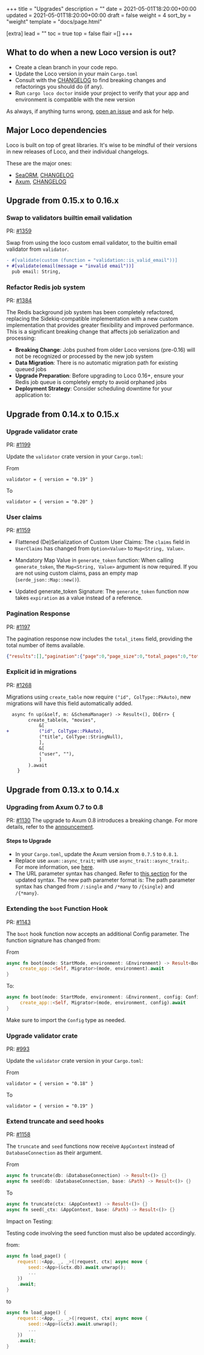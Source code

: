 +++
title = "Upgrades"
description = ""
date = 2021-05-01T18:20:00+00:00
updated = 2021-05-01T18:20:00+00:00
draft = false
weight = 4
sort_by = "weight"
template = "docs/page.html"

[extra]
lead = ""
toc = true
top = false
flair =[]
+++

## What to do when a new Loco version is out?

- Create a clean branch in your code repo.
- Update the Loco version in your main `Cargo.toml`
- Consult with the [CHANGELOG](https://github.com/loco-rs/loco/blob/master/CHANGELOG.md) to find breaking changes and refactorings you should do (if any).
- Run `cargo loco doctor` inside your project to verify that your app and environment is compatible with the new version

As always, if anything turns wrong, [open an issue](https://github.com/loco-rs/loco/issues) and ask for help.

## Major Loco dependencies

Loco is built on top of great libraries. It's wise to be mindful of their versions in new releases of Loco, and their individual changelogs.

These are the major ones:

- [SeaORM](https://www.sea-ql.org/SeaORM), [CHANGELOG](https://github.com/SeaQL/sea-orm/blob/master/CHANGELOG.md)
- [Axum](https://github.com/tokio-rs/axum), [CHANGELOG](https://github.com/tokio-rs/axum/blob/main/axum/CHANGELOG.md)

## Upgrade from 0.15.x to 0.16.x

### Swap to validators builtin email validation

PR: [#1359](https://github.com/loco-rs/loco/pull/1359)

Swap from using the loco custom email validator, to the builtin email validator from `validator`.

```diff
- #[validate(custom (function = "validation::is_valid_email"))]
+ #[validate(email(message = "invalid email"))]
  pub email: String,
```

### Refactor Redis job system

PR: [#1384](https://github.com/loco-rs/loco/pull/1384)

The Redis background job system has been completely refactored, replacing the Sidekiq-compatible implementation with a new custom implementation that provides greater flexibility and improved performance. This is a significant breaking change that affects job serialization and processing:

- **Breaking Change**: Jobs pushed from older Loco versions (pre-0.16) will not be recognized or processed by the new job system
- **Data Migration**: There is no automatic migration path for existing queued jobs
- **Upgrade Preparation**: Before upgrading to Loco 0.16+, ensure your Redis job queue is completely empty to avoid orphaned jobs
- **Deployment Strategy**: Consider scheduling downtime for your application to:

## Upgrade from 0.14.x to 0.15.x

### Upgrade validator crate

PR: [#1199](https://github.com/loco-rs/loco/pull/1199)

Update the `validator` crate version in your `Cargo.toml`:

From

```
validator = { version = "0.19" }
```

To

```
validator = { version = "0.20" }
```

### User claims

PR: [#1159](https://github.com/loco-rs/loco/pull/1159)

- Flattened (De)Serialization of Custom User Claims:
  The `claims` field in `UserClaims` has changed from `Option<Value>` to `Map<String, Value>`.

- Mandatory Map Value in `generate_token` function:
  When calling `generate_token`, the `Map<String, Value>` argument is now required. If you are not using custom claims, pass an empty map (`serde_json::Map::new()`).

- Updated generate_token Signature:
  The `generate_token` function now takes `expiration` as a value instead of a reference.

### Pagination Response

PR: [#1197](https://github.com/loco-rs/loco/pull/1197)

The pagination response now includes the `total_items` field, providing the total number of items available.

```JSON
{"results":[],"pagination":{"page":0,"page_size":0,"total_pages":0,"total_items":0}}
```

### Explicit id in migrations

PR: [#1268](https://github.com/loco-rs/loco/pull/1268)

Migrations using `create_table` now require `("id", ColType::PkAuto)`, new migrations will have this field automatically added.

```diff
  async fn up(&self, m: &SchemaManager) -> Result<(), DbErr> {
        create_table(m, "movies",
            &[
+           ("id", ColType::PkAuto),
            ("title", ColType::StringNull),
            ],
            &[
            ("user", ""),
            ]
        ).await
    }
```

## Upgrade from 0.13.x to 0.14.x

### Upgrading from Axum 0.7 to 0.8

PR: [#1130](https://github.com/loco-rs/loco/pull/1130)
The upgrade to Axum 0.8 introduces a breaking change. For more details, refer to the [announcement](https://tokio.rs/blog/2025-01-01-announcing-axum-0-8-0).

#### Steps to Upgrade

- In your `Cargo.toml`, update the Axum version from `0.7.5` to `0.8.1`.
- Replace use `axum::async_trait`; with use `async_trait::async_trait;`. For more information, see [here](https://tokio.rs/blog/2025-01-01-announcing-axum-0-8-0#async_trait-removal).
- The URL parameter syntax has changed. Refer to [this section](https://tokio.rs/blog/2025-01-01-announcing-axum-0-8-0#path-parameter-syntax-changes) for the updated syntax. The new path parameter format is:
  The path parameter syntax has changed from `/:single` and `/*many` to `/{single}` and `/{*many}`.

### Extending the `boot` Function Hook

PR: [#1143](https://github.com/loco-rs/loco/pull/1143)

The `boot` hook function now accepts an additional Config parameter. The function signature has changed from:

From

```rust
async fn boot(mode: StartMode, environment: &Environment) -> Result<BootResult> {
     create_app::<Self, Migrator>(mode, environment).await
}
```

To:

```rust
async fn boot(mode: StartMode, environment: &Environment, config: Config) -> Result<BootResult> {
     create_app::<Self, Migrator>(mode, environment, config).await
}
```

Make sure to import the `Config` type as needed.

### Upgrade validator crate

PR: [#993](https://github.com/loco-rs/loco/pull/993)

Update the `validator` crate version in your `Cargo.toml`:

From

```
validator = { version = "0.18" }
```

To

```
validator = { version = "0.19" }
```

### Extend truncate and seed hooks

PR: [#1158](https://github.com/loco-rs/loco/pull/1158)

The `truncate` and `seed` functions now receive `AppContext` instead of `DatabaseConnection` as their argument.

From

```rust
async fn truncate(db: &DatabaseConnection) -> Result<()> {}
async fn seed(db: &DatabaseConnection, base: &Path) -> Result<()> {}
```

To

```rust
async fn truncate(ctx: &AppContext) -> Result<()> {}
async fn seed(_ctx: &AppContext, base: &Path) -> Result<()> {}
```

Impact on Testing:

Testing code involving the seed function must also be updated accordingly.

from:

```rust
async fn load_page() {
    request::<App, _, _>(|request, ctx| async move {
        seed::<App>(&ctx.db).await.unwrap();
        ...
    })
    .await;
}
```

to

```rust
async fn load_page() {
    request::<App, _, _>(|request, ctx| async move {
        seed::<App>(&ctx).await.unwrap();
        ...
    })
    .await;
}
```
